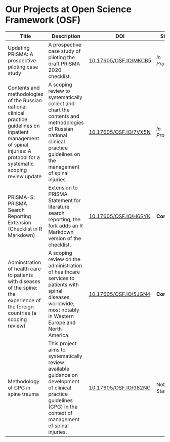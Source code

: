 # Our Projects at Open Science Framework (OSF)

| Title | Description | DOI | Status |
|-------|-------------|-----|--------|
| Updating PRISMA: A prospective piloting case study | A prospective case study of piloting the draft PRISMA 2020 checklist. | [10.17605/OSF.IO/MKCB5](https://doi.org/10.17605/OSF.IO/MKCB5) | _In Progress_ |
| Contents and methodologies of the Russian national clinical practice guidelines on inpatient management of spinal injuries: A protocol for a systematic scoping review update | A scoping review to systematically collect and chart the contents and methodologies of Russian national clinical practice guidelines on the management of spinal injuries. | [10.17605/OSF.IO/7VX5N](https://doi.org/10.17605/OSF.IO/7VX5N) | _In Progress_ |
| PRISMA-S: PRISMA Search Reporting Extension (Checklist in R Markdown) | Extension to PRISMA Statement for literature search reporting; the fork adds an R Markdown version of the checklist. | [10.17605/OSF.IO/H6SYK](https://doi.org/10.17605/OSF.IO/H6SYK) | **Complete** |
| Adminstration of health care to patients with diseases of the spine: the experience of the foreign countries (a scoping review) | A scoping review on the administration of healthcare services to patients with spinal diseases worldwide, most notably in Western Europe and North America. | [10.17605/OSF.IO/5JGN4](https://doi.org/10.17605/OSF.IO/5JGN4) | **Complete** |
| Methodology of CPG in spine trauma | This project aims to systematically review available guidance on development of clinical practice guidelines (CPG) in the context of management of spinal injuries. | [10.17605/OSF.IO/982NG](https://doi.org/10.17605/OSF.IO/982NG) | Not Started |
